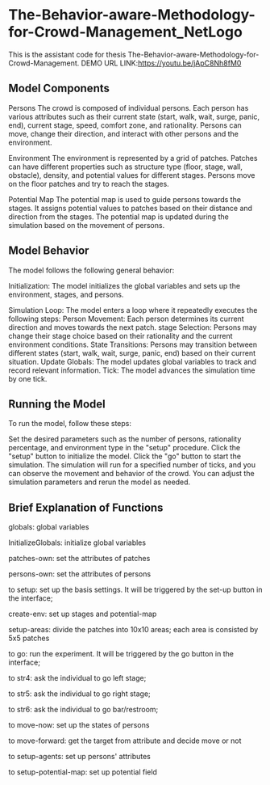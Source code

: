 # The-Behavior-aware-Methodology-for-Crowd-Management_NetLogo
This is the assistant code for thesis The-Behavior-aware-Methodology-for-Crowd-Management.
DEMO URL LINK:https://youtu.be/jApC8Nh8fM0

## Model Components
Persons
The crowd is composed of individual persons.
Each person has various attributes such as their current state (start, walk, wait, surge, panic, end), current stage, speed, comfort zone, and rationality.
Persons can move, change their direction, and interact with other persons and the environment.

Environment
The environment is represented by a grid of patches.
Patches can have different properties such as structure type (floor, stage, wall, obstacle), density, and potential values for different stages.
Persons move on the floor patches and try to reach the stages.

Potential Map
The potential map is used to guide persons towards the stages.
It assigns potential values to patches based on their distance and direction from the stages.
The potential map is updated during the simulation based on the movement of persons.

## Model Behavior
The model follows the following general behavior:

Initialization: The model initializes the global variables and sets up the environment, stages, and persons.

Simulation Loop: The model enters a loop where it repeatedly executes the following steps:
    Person Movement: Each person determines its current direction and moves towards the next patch.
    stage Selection: Persons may change their stage choice based on their rationality and the current environment conditions.
    State Transitions: Persons may transition between different states (start, walk, wait, surge, panic, end) based on their current situation.
    Update Globals: The model updates global variables to track and record relevant information.
    Tick: The model advances the simulation time by one tick.


## Running the Model
To run the model, follow these steps:

Set the desired parameters such as the number of persons, rationality percentage, and environment type in the "setup" procedure.
Click the "setup" button to initialize the model.
Click the "go" button to start the simulation.
The simulation will run for a specified number of ticks, and you can observe the movement and behavior of the crowd.
You can adjust the simulation parameters and rerun the model as needed.

## Brief Explanation of Functions
globals:
global variables

InitializeGlobals:
initialize global variables

patches-own:
set the attributes of patches

persons-own:
set the attributes of persons

to setup:
set up the basis settings. It will be triggered by the set-up button in the interface;

create-env:
set up stages and potential-map

setup-areas:
divide the patches into 10x10 areas; each area is consisted by 5x5 patches

to go:
run the experiment. It will be triggered by the go button in the interface;

to str4:
ask the individual to go left stage;

to str5:
ask the individual to go right stage;

to str6:
ask the individual to go bar/restroom;

to move-now:
set up the states of persons

to move-forward:
get the target from attribute and decide move or not

to setup-agents:
set up persons' attributes

to setup-potential-map:
set up potential field
